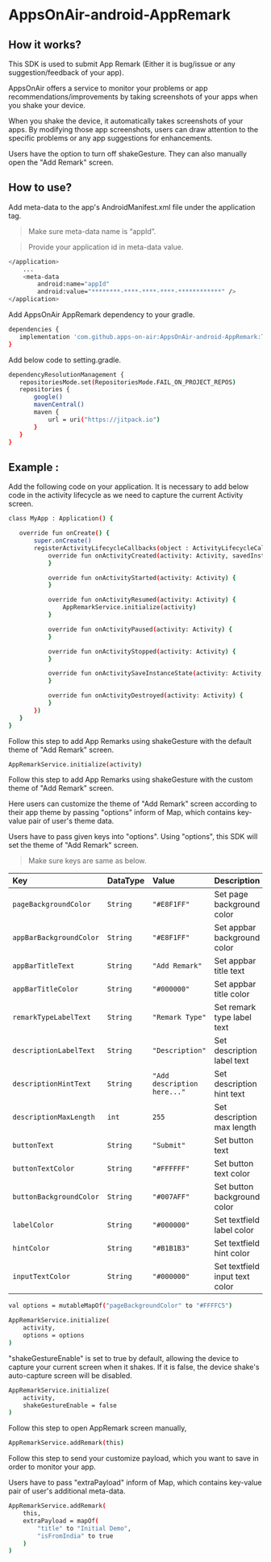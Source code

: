 # AppsOnAir-android-AppRemark


## How it works? 

This SDK is used to submit App Remark (Either it is bug/issue or any suggestion/feedback of your app).

AppsOnAir offers a service to monitor your problems or app recommendations/improvements by taking screenshots of your apps when you shake your device.

When you shake the device, it automatically takes screenshots of your apps. By modifying those app screenshots, users can draw attention to the specific problems or any app suggestions for enhancements.

Users have the option to turn off shakeGesture. They can also manually open the "Add Remark" screen.


## How to use?

Add meta-data to the app's AndroidManifest.xml file under the application tag.

>Make sure meta-data name is “appId”.

>Provide your application id in meta-data value.


```sh
</application>
    ...
    <meta-data
        android:name="appId"
        android:value="********-****-****-****-************" />
</application>
```


Add AppsOnAir AppRemark dependency to your gradle.

```sh
dependencies {
   implementation 'com.github.apps-on-air:AppsOnAir-android-AppRemark:TAG'
}
```

Add below code to setting.gradle.

```sh
dependencyResolutionManagement {
   repositoriesMode.set(RepositoriesMode.FAIL_ON_PROJECT_REPOS)
   repositories {
       google()
       mavenCentral()
       maven {
           url = uri("https://jitpack.io")
       }
   }
}
```

## Example :

Add the following code on your application. It is necessary to add below code in the activity lifecycle as we need to capture the current Activity screen.

```sh
class MyApp : Application() {

   override fun onCreate() {
       super.onCreate()
       registerActivityLifecycleCallbacks(object : ActivityLifecycleCallbacks {
           override fun onActivityCreated(activity: Activity, savedInstanceState: Bundle?) {
           }

           override fun onActivityStarted(activity: Activity) {
           }

           override fun onActivityResumed(activity: Activity) {
               AppRemarkService.initialize(activity)
           }

           override fun onActivityPaused(activity: Activity) {
           }

           override fun onActivityStopped(activity: Activity) {
           }

           override fun onActivitySaveInstanceState(activity: Activity, outState: Bundle) {
           }

           override fun onActivityDestroyed(activity: Activity) {
           }
       })
   }
}
```

Follow this step to add App Remarks using shakeGesture with the default theme of "Add Remark" screen.

```sh
AppRemarkService.initialize(activity)
```

Follow this step to add App Remarks using shakeGesture with the custom theme of "Add Remark" screen.

Here users can customize the theme of "Add Remark" screen according to their app theme by passing "options" inform of Map, which contains key-value pair of user's theme data.

Users have to pass given keys into "options". Using "options", this SDK will set the theme of "Add Remark" screen.

>Make sure keys are same as below.

| Key                     | DataType | Value                       | Description                    |
|:------------------------| :------- | :-------------------------- | :----------------------------- |
| `pageBackgroundColor`   | `String` | `"#E8F1FF"`               | Set page background color      |
| `appBarBackgroundColor` | `String` | `"#E8F1FF"`               | Set appbar background color    |
| `appBarTitleText`       | `String` | `"Add Remark"`              | Set appbar title text          |
| `appBarTitleColor`      | `String` | `"#000000"`               | Set appbar title color         |
| `remarkTypeLabelText`   | `String` | `"Remark Type"`             | Set remark type label text     |
| `descriptionLabelText`  | `String` | `"Description"`             | Set description label text     |
| `descriptionHintText`   | `String` | `"Add description here..."` | Set description hint text      |
| `descriptionMaxLength`  | `int`    | `255`                       | Set description max length     |
| `buttonText`            | `String` | `"Submit"`                  | Set button text                |
| `buttonTextColor`       | `String` | `"#FFFFFF"`               | Set button text color          |
| `buttonBackgroundColor` | `String` | `"#007AFF"`               | Set button background color    |
| `labelColor`            | `String` | `"#000000"`               | Set textfield label color      |
| `hintColor`             | `String` | `"#B1B1B3"`               | Set textfield hint color       |
| `inputTextColor`        | `String` | `"#000000"`               | Set textfield input text color |


```sh
val options = mutableMapOf("pageBackgroundColor" to "#FFFFC5")

AppRemarkService.initialize(
    activity,
    options = options
)
```

"shakeGestureEnable" is set to true by default, allowing the device to capture your current screen when it shakes. If it is false, the device shake's auto-capture screen will be disabled.

```sh
AppRemarkService.initialize(
    activity,
    shakeGestureEnable = false
)
```

Follow this step to open AppRemark screen manually,

```sh
AppRemarkService.addRemark(this)
```

Follow this step to send your customize payload, which you want to save in order to monitor your app.

Users have to pass "extraPayload" inform of Map, which contains key-value pair of user's additional meta-data.

```sh
AppRemarkService.addRemark(
    this,
    extraPayload = mapOf(
        "title" to "Initial Demo",
        "isFromIndia" to true
    )
)
```